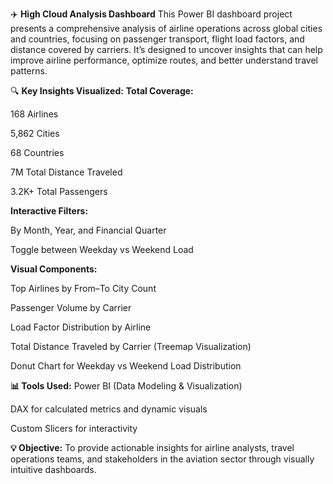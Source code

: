 ✈️ **High Cloud Analysis Dashboard**
This Power BI dashboard project presents a comprehensive analysis of airline operations across global cities and countries, focusing on passenger transport, flight load factors, and distance covered by carriers. It’s designed to uncover insights that can help improve airline performance, optimize routes, and better understand travel patterns.

🔍 **Key Insights Visualized:**
**Total Coverage:**

168 Airlines

5,862 Cities

68 Countries

7M Total Distance Traveled

3.2K+ Total Passengers

**Interactive Filters:**

By Month, Year, and Financial Quarter

Toggle between Weekday vs Weekend Load

**Visual Components:**

Top Airlines by From–To City Count

Passenger Volume by Carrier

Load Factor Distribution by Airline

Total Distance Traveled by Carrier (Treemap Visualization)

Donut Chart for Weekday vs Weekend Load Distribution

**📊 Tools Used:**
Power BI (Data Modeling & Visualization)

DAX for calculated metrics and dynamic visuals

Custom Slicers for interactivity

**💡 Objective:**
To provide actionable insights for airline analysts, travel operations teams, and stakeholders in the aviation sector through visually intuitive dashboards.

